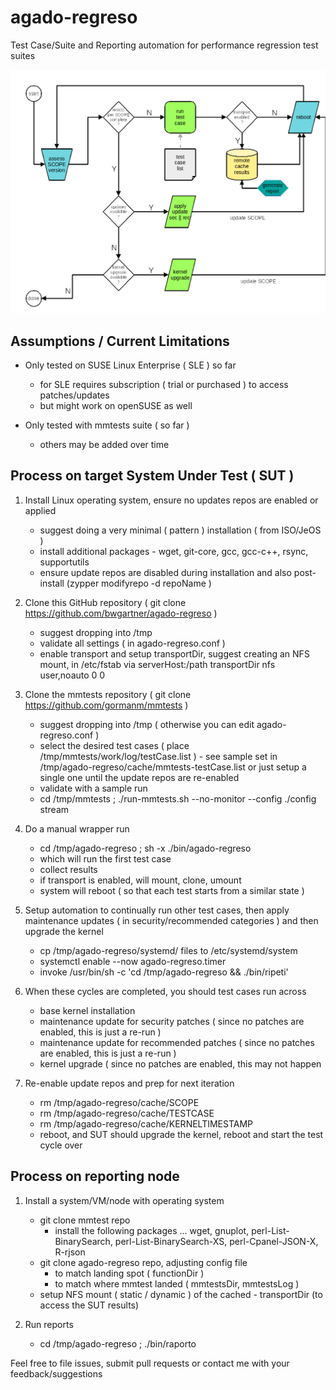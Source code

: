 # agado-regreso

Test Case/Suite and Reporting automation for performance regression test suites

![FlowChart](/images/AgadoRegreso-FlowChart.png)


## Assumptions / Current Limitations

- Only tested on SUSE Linux Enterprise ( SLE ) so far
  - for SLE requires subscription ( trial or purchased ) to access patches/updates
  - but might work on openSUSE as well

- Only tested with mmtests suite ( so far )
  - others may be added over time

## Process on target System Under Test ( SUT )

1. Install Linux operating system, ensure no updates repos are enabled or applied
   - suggest doing a very minimal ( pattern ) installation ( from ISO/JeOS )
   - install additional packages - wget, git-core, gcc, gcc-c++, rsync, supportutils
   - ensure update repos are disabled during installation and also post-install (zypper modifyrepo -d repoName )

2. Clone this GitHub repository ( git clone https://github.com/bwgartner/agado-regreso )
   - suggest dropping into /tmp
   - validate all settings ( in agado-regreso.conf )
   - enable transport and setup transportDir, suggest creating an NFS mount, in /etc/fstab via serverHost:/path transportDir nfs user,noauto 0 0

3. Clone the mmtests repository ( git clone https://github.com/gormanm/mmtests )
   - suggest dropping into /tmp ( otherwise you can edit agado-regreso.conf )
   - select the desired test cases ( place /tmp/mmtests/work/log/testCase.list )     - see sample set in /tmp/agado-regreso/cache/mmtests-testCase.list or just setup a single one until the update repos are re-enabled
   - validate with a sample run
   - cd /tmp/mmtests ; ./run-mmtests.sh --no-monitor --config ./config stream

4. Do a manual wrapper run
   - cd /tmp/agado-regreso ; sh -x ./bin/agado-regreso
   - which will run the first test case
   - collect results
   - if transport is enabled, will mount, clone, umount
   - system will reboot ( so that each test starts from a similar state )

5. Setup automation to continually run other test cases, then apply maintenance updates ( in security/recommended categories ) and then upgrade the kernel
   - cp /tmp/agado-regreso/systemd/ files to /etc/systemd/system
   - systemctl enable --now agado-regreso.timer
   - invoke /usr/bin/sh -c 'cd /tmp/agado-regreso && ./bin/ripeti'

6. When these cycles are completed, you should test cases run across
   - base kernel installation
   - maintenance update for security patches ( since no patches are enabled, this is just a re-run )
   - maintenance update for recommended patches ( since no patches are enabled, this is just a re-run )
   - kernel upgrade ( since no patches are enabled, this may not happen 

7. Re-enable update repos and prep for next iteration
   - rm /tmp/agado-regreso/cache/SCOPE
   - rm /tmp/agado-regreso/cache/TESTCASE
   - rm /tmp/agado-regreso/cache/KERNELTIMESTAMP
   - reboot, and SUT should upgrade the kernel, reboot and start the test cycle over

## Process on reporting node

1. Install a system/VM/node with operating system
   - git clone mmtest repo
     - install the following packages ... wget, gnuplot, perl-List-BinarySearch, perl-List-BinarySearch-XS, perl-Cpanel-JSON-X, R-rjson
   - git clone agado-regreso repo, adjusting config file
     - to match landing spot ( functionDir )
     - to match where mmtest landed ( mmtestsDir, mmtestsLog )
   - setup NFS mount ( static / dynamic ) of the cached - transportDir (to access the SUT results)

2. Run reports
   - cd /tmp/agado-regreso ; ./bin/raporto

Feel free to file issues, submit pull requests or contact me with your feedback/suggestions
